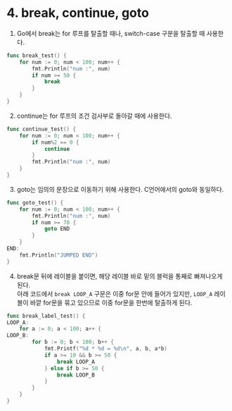 # 4. break, continue, goto

1. Go에서 break는 for 루프를 탈출할 때나, switch-case 구문을 탈출할 때 사용한다.

```go
func break_test() {
    for num := 0; num < 100; num++ {
        fmt.Println("num :", num)
        if num >= 50 {
            break
        }
    }
}
```

2. continue는 for 루프의 조건 검사부로 돌아갈 때에 사용한다.

```go
func continue_test() {
    for num := 0; num < 100; num++ {
        if num%2 == 0 {
            continue
        }
        fmt.Println("num :", num)
    }
}
```

3. goto는 임의의 문장으로 이동하기 위해 사용한다. C언어에서의 goto와 동일하다.

```go
func goto_test() {
    for num := 0; num < 100; num++ {
        fmt.Println("num :", num)
        if num >= 70 {
            goto END
        }
    }
END:
    fmt.Println("JUMPED END")
}
```

4. break문 뒤에 레이블을 붙이면, 해당 레이블 바로 밑의 블럭을 통째로 빠져나오게 된다.\
아래 코드에서 `break LOOP_A` 구문은 이중 for문 안에 들어가 있지만, `LOOP_A` 레이블이 바깥 for문을 묶고 있으므로 이중 for문을 한번에 탈출하게 된다.

```go
func break_label_test() {
LOOP_A:
    for a := 0; a < 100; a++ {
LOOP_B:
        for b := 0; b < 100; b++ {
            fmt.Printf("%d * %d = %d\n", a, b, a*b)
            if a >= 10 && b >= 50 {
                break LOOP_A
            } else if b >= 50 {
                break LOOP_B
            }
        }
    }
}
```
